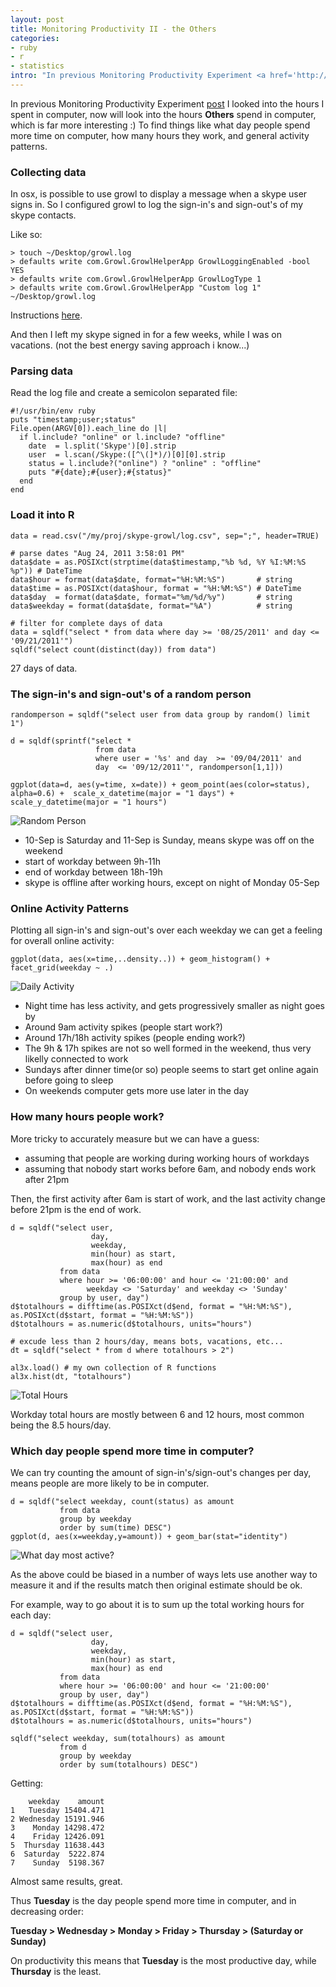 ```yaml
--- 
layout: post
title: Monitoring Productivity II - the Others
categories: 
- ruby
- r
- statistics
intro: "In previous Monitoring Productivity Experiment <a href='http://al3xandr3.github.com/2010/10/20/monitoring-productivity-experiment.html'>post</a> I looked into the hours I spent in computer, now will look into the hours <strong>Others</strong> spend in computer, which is far more interesting :) <img alt='Daily Activity' src='http://al3xandr3.github.com/img/others_daily_activity.png' />"
---
```


In previous Monitoring Productivity Experiment [post](http://al3xandr3.github.com/2010/10/20/monitoring-productivity-experiment.html) I looked into the hours I spent in computer, now will look into the hours **Others** spend in computer, which is far more interesting :) To find things like what day people spend more time on computer, how many hours they work, and general activity patterns.

### Collecting data

In osx, is possible to use growl to display a message when a skype user signs in. So I configured growl to log the sign-in's and sign-out's of my skype contacts.

Like so:

    > touch ~/Desktop/growl.log
    > defaults write com.Growl.GrowlHelperApp GrowlLoggingEnabled -bool YES
    > defaults write com.Growl.GrowlHelperApp GrowlLogType 1
    > defaults write com.Growl.GrowlHelperApp "Custom log 1" ~/Desktop/growl.log

Instructions [here](http://gthing.net/enable-growl-log-and-show-it-in-geektool).

And then I left my skype signed in for a few weeks, while I was on vacations. (not the best energy saving approach i know...)

### Parsing data

Read the log file and create a semicolon separated file:

    #!/usr/bin/env ruby
    puts "timestamp;user;status"
    File.open(ARGV[0]).each_line do |l|
      if l.include? "online" or l.include? "offline"
        date  = l.split('Skype')[0].strip
        user  = l.scan(/Skype:([^\(]*)/)[0][0].strip
        status = l.include?("online") ? "online" : "offline"
        puts "#{date};#{user};#{status}"
      end
    end

### Load it into R

    data = read.csv("/my/proj/skype-growl/log.csv", sep=";", header=TRUE)

    # parse dates "Aug 24, 2011 3:58:01 PM"
    data$date = as.POSIXct(strptime(data$timestamp,"%b %d, %Y %I:%M:%S %p")) # DateTime
    data$hour = format(data$date, format="%H:%M:%S")       # string
    data$time = as.POSIXct(data$hour, format = "%H:%M:%S") # DateTime
    data$day  = format(data$date, format="%m/%d/%y")       # string
    data$weekday = format(data$date, format="%A")          # string

    # filter for complete days of data
    data = sqldf("select * from data where day >= '08/25/2011' and day <= '09/21/2011'")
    sqldf("select count(distinct(day)) from data") 

27 days of data.
    
### The sign-in's and sign-out's of a random person

    randomperson = sqldf("select user from data group by random() limit 1")

    d = sqldf(sprintf("select * 
                       from data 
                       where user = '%s' and day  >= '09/04/2011' and 
                       day  <= '09/12/2011'", randomperson[1,1]))

    ggplot(data=d, aes(y=time, x=date)) + geom_point(aes(color=status), alpha=0.6) +  scale_x_datetime(major = "1 days") + scale_y_datetime(major = "1 hours")
    
![Random Person](http://al3xandr3.github.com/img/others_random_person.png)        

 - 10-Sep is Saturday and 11-Sep is Sunday, means skype was off on the weekend
 - start of workday between 9h-11h
 - end of workday between 18h-19h
 - skype is offline after working hours, except on night of Monday 05-Sep

### Online Activity Patterns

Plotting all sign-in's and sign-out's over each weekday we can get a feeling for overall online activity:

    ggplot(data, aes(x=time,..density..)) + geom_histogram() + facet_grid(weekday ~ .)


![Daily Activity](http://al3xandr3.github.com/img/others_daily_activity.png)
    
 - Night time has less activity, and gets progressively smaller as night goes by
 - Around 9am activity spikes (people start work?)
 - Around 17h/18h activity spikes (people ending work?)
 - The 9h & 17h spikes are not so well formed in the weekend, thus very likelly  connected to work
 - Sundays after dinner time(or so) people seems to start get online again before going to sleep
 - On weekends computer gets more use later in the day


### How many hours people work?

More tricky to accurately measure but we can have a guess:
 - assuming that people are working during working hours of workdays
 - assuming that nobody start works before 6am, and nobody ends work after 21pm

Then, the first activity after 6am is start of work, and the last activity change before 21pm is the end of work.
 
    d = sqldf("select user, 
                      day, 
                      weekday,
                      min(hour) as start, 
                      max(hour) as end
               from data
               where hour >= '06:00:00' and hour <= '21:00:00' and
                     weekday <> 'Saturday' and weekday <> 'Sunday'
               group by user, day")
    d$totalhours = difftime(as.POSIXct(d$end, format = "%H:%M:%S"), as.POSIXct(d$start, format = "%H:%M:%S"))
    d$totalhours = as.numeric(d$totalhours, units="hours")

    # excude less than 2 hours/day, means bots, vacations, etc...
    dt = sqldf("select * from d where totalhours > 2")

    al3x.load() # my own collection of R functions
    al3x.hist(dt, "totalhours")

![Total Hours](http://al3xandr3.github.com/img/others_totalhours.png)

Workday total hours are mostly between 6 and 12 hours, most common being the 8.5 hours/day.



### Which day people spend more time in computer?

We can try counting the amount of sign-in's/sign-out's changes per day, means people are more likely to be in computer.

    d = sqldf("select weekday, count(status) as amount
               from data
               group by weekday
               order by sum(time) DESC")
    ggplot(d, aes(x=weekday,y=amount)) + geom_bar(stat="identity")
    
![What day most active?](http://al3xandr3.github.com/img/others_day_activity.png)

As the above could be biased in a number of ways lets use another way to measure it and if the results match then original estimate should be ok.

For example, way to go about it is to sum up the total working hours for each day:

    d = sqldf("select user, 
                      day, 
                      weekday,
                      min(hour) as start, 
                      max(hour) as end
               from data
               where hour >= '06:00:00' and hour <= '21:00:00'
               group by user, day")
    d$totalhours = difftime(as.POSIXct(d$end, format = "%H:%M:%S"), as.POSIXct(d$start, format = "%H:%M:%S"))
    d$totalhours = as.numeric(d$totalhours, units="hours")

    sqldf("select weekday, sum(totalhours) as amount
               from d
               group by weekday
               order by sum(totalhours) DESC")
               
Getting:                             

        weekday    amount
    1   Tuesday 15404.471
    2 Wednesday 15191.946
    3    Monday 14298.472
    4    Friday 12426.091
    5  Thursday 11638.443
    6  Saturday  5222.874
    7    Sunday  5198.367
    
Almost same results, great.

Thus **Tuesday** is the day people spend more time in computer, and in decreasing order:

**Tuesday > Wednesday > Monday > Friday > Thursday > (Saturday or Sunday)**

On productivity this means that **Tuesday** is the most productive day, while **Thursday** is the least.
